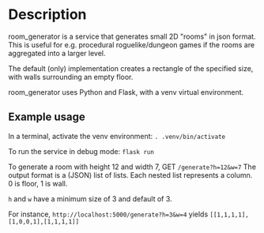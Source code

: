 # Description
room_generator is a service that generates small 2D "rooms" in json format.
This is useful for e.g. procedural roguelike/dungeon games if the rooms are aggregated into a larger level.

The default (only) implementation creates a rectangle of the specified size, with walls surrounding an empty floor.

room_generator uses Python and Flask, with a venv virtual environment.

## Example usage
In a terminal, activate the venv environment:
`. .venv/bin/activate`

To run the service in debug mode:
`flask run`

To generate a room with height 12 and width 7, GET `/generate?h=12&w=7`
The output format is a (JSON) list of lists. Each nested list represents a column.
0 is floor, 1 is wall.

`h` and `w` have a minimum size of 3 and default of 3.

For instance, `http://localhost:5000/generate?h=3&w=4` yields `[[1,1,1,1],[1,0,0,1],[1,1,1,1]]`
